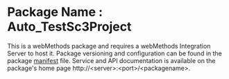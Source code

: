 # Package Name : Auto_TestSc3Project
This is a webMethods package and requires a webMethods Integration Server to host it. Package versioning and configuration can be found in the package [manifest](./Auto_TestSc3Project/manifest.v3) file. Service and API documentation is available on the package's home page http://&lt;server&gt;:&lt;port&gt;/&lt;packagename>.